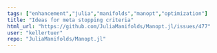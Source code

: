 ```yaml
---
tags: ["enhancement","julia","manifolds","manopt","optimization"]
title: "Ideas for meta stopping criteria"
html_url: "https://github.com/JuliaManifolds/Manopt.jl/issues/477"
user: "kellertuer"
repo: "JuliaManifolds/Manopt.jl"
---
```


